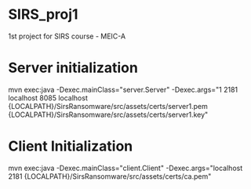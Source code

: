 # SIRS_proj1
1st project for SIRS course - MEIC-A


# Server initialization
mvn exec:java -Dexec.mainClass="server.Server" -Dexec.args="1 2181 localhost 8085 localhost {LOCALPATH}/SirsRansomware/src/assets/certs/server1.pem 
{LOCALPATH}/SirsRansomware/src/assets/certs/server1.key"

# Client Initialization

mvn exec:java -Dexec.mainClass="client.Client" -Dexec.args="localhost 2181  {LOCALPATH}/SirsRansomware/src/assets/certs/ca.pem"
